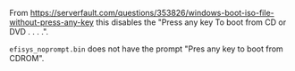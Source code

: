 From https://serverfault.com/questions/353826/windows-boot-iso-file-without-press-any-key this disables the "Press any key To boot from CD or DVD . . . .".

`efisys_noprompt.bin` does not have the prompt "Pres any key to boot from CDROM".
